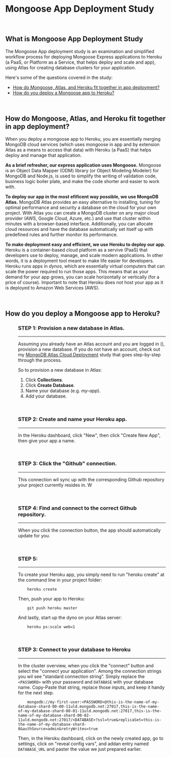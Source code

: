 # Mongoose App Deployment Study

<br>

## What is Mongoose App Deployment Study
The Mongoose App deployment study is an examination and simplified workflow process for deploying Mongoose Express applications to Heroku (a PaaS, or Platform as a Service, that helps deploy and scale and app), using Atlas for creating database clusters for your application.

Here's some of the questions covered in the study:

* [How do Mongoose, Atlas, and Heroku fit together in app deployment?](#How-do-Mongoose-Atlas-and-Heroku-fit-together-in-app-deployment)
* [How do you deploy a Mongoose app to Heroku?](#How-do-you-deploy-a-Mongoose-app-to-Heroku)

<br>

## How do Mongoose, Atlas, and Heroku fit together in app deployment?

When you deploy a mongoose app to Heroku, you are essentially merging MongoDB cloud services (which uses mongoose in app and by extension Atlas as a means to access that data) with Heroku (a PaaS) that helps deploy and manage that application. 

**As a brief refresher, our express application uses Mongoose.** Mongoose is an Object Data Mapper (ODM) library (or Object Modeling Modeler) for MongoDB and Node.js, is used to simplify the writing of validation code, business logic boiler plate, and make the code shorter and easier to work with. 

**To deploy our app in the most efificent way possible, we use MongoDB Atlas.** MongoDB Atlas provides an easy alternative to installing, tuning for optimal performance and security a database on the cloud for your own project. With Atlas you can create a MongoDB cluster on any major cloud provider (AWS, Google Cloud, Azure, etc.) and use that cluster within minutes with a browser-based interface. Additionally, you can allocate cloud resources and have the database automatically set itself up with predefined rules and further monitor its performance.

**To make deployment easy and efficient, we use Heroku to deploy our app.** Heroku is a container-based cloud platform as a servive (PaaS) that developers use to deploy, manage, and scale modern applications. In other words, it is a deployment tool meant to make life easier for developers. Heroku runs apps in *dynos*, which are essentially virtual computers that can scale the power required to run those apps. This means that as your demand for your app grows, you can scale horizontally or vertically (for a price of course). Important to note that Heroku does not host your app as it is deployed to Amazon Web Services (AWS). 

<br>

## How do you deploy a Mongoose app to Heroku?

<dl>
<dd>

### STEP 1: Provision a new database in Atlas.
------
Assuming you already have an Atlas account and you are logged in (), provision a new database. If you do not have an account, check out my [MongoDB Atlas Cloud Deployment](https://github.com/john-azzaro/Study-MongoDB-Atlas-Cloud-Deployment "Atlas configuration study") study that goes step-by-step through the process.

So to provision a new database in Atlas:

1. Click **Collections**.
2. Click **Create Database**.
3. Name your database (e.g. *my-app*).
4. Add your database.

<br>

### STEP 2: Create and name your Heroku app.
------
In the Heroku dashboard, click "New", then click "Create New App", then give your app a name.

<br>

### STEP 3: Click the "Github" connection.
------
This connection wil sync up with the corresponding Github repository your project currently resides in. W

<br>

### STEP 4: Find and connect to the correct Github repository.
------
When you click the connection button, the app should automatically update for you.

<br>

### STEP 5: 
------














To create your Heroku app, you simply need to run "heroku create" at the command line in your project folder:
```
    heroku create
```
Then, push your app to Heroku:
```
    git push heroku master
```
And lastly, start up the dyno on your Atlas server:
```
    heroku ps:scale web=1
```

<br>

### STEP 3: Connect to your database to Heroku
------
In the cluster overview, when you click the "connect" button and select the "connect your application". Among the connection strings you wil see "standard connection string". Simply replace the ```<PASSWORD>``` with your password and ```DATABASE``` with your database name. Copy-Paste that string, replace those inputs, and keep it handy for the next step.
```
    mongodb://my-first-user:<PASSWORD>@this-is-the-name-of-my-database-shard-00-00-11uld.mongodb.net:27017,this-is-the-name-of-my-database-shard-00-01-11uld.mongodb.net:27017,this-is-the-name-of-my-database-shard-00-02-11uld.mongodb.net:27017/<DATABASE>?ssl=true&replicaSet=this-is-the-name-of-my-database-shard-0&authSource=admin&retryWrites=true
```
Then, in the Heroku dashboard, click on the newly created app, go to settings, click on "reveal config vars", and addan entry named ```DATABASE_URL``` and paster the value we just prepared earlier.


</dl>
</dl>
